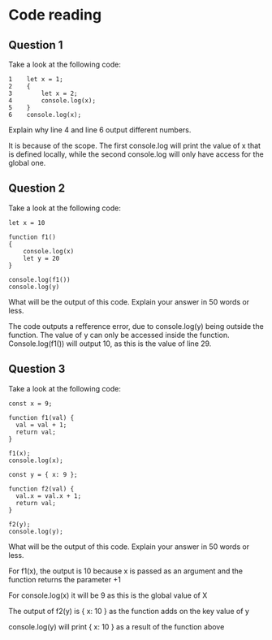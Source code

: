 # Code reading

## Question 1

Take a look at the following code:

```
1    let x = 1;
2    {
3        let x = 2;
4        console.log(x);
5    }
6    console.log(x);
```

Explain why line 4 and line 6 output different numbers.

It is because of the scope. The first console.log will print the value of x that is defined locally, while the second console.log will only have access for the global one.


## Question 2

Take a look at the following code:

```
let x = 10

function f1()
{
    console.log(x)
    let y = 20
}

console.log(f1())
console.log(y)
```

What will be the output of this code. Explain your answer in 50 words or less.

The code outputs a refference error, due to console.log(y) being outside the function. The value of y can only be accessed inside the function. Console.log(f1()) will output 10, as this is the value of line 29.

## Question 3

Take a look at the following code:

```
const x = 9;

function f1(val) {
  val = val + 1;
  return val;
}

f1(x);
console.log(x);

const y = { x: 9 };

function f2(val) {
  val.x = val.x + 1;
  return val;
}

f2(y);
console.log(y);
```

What will be the output of this code. Explain your answer in 50 words or less.

For f1(x), the output is 10 because x is passed as an argument and the function returns the parameter +1

For console.log(x) it will be 9 as this is the global value of X

The output of f2(y) is { x: 10 } as the function adds on the key value of y

console.log(y) will print { x: 10 } as a result of the function above 
